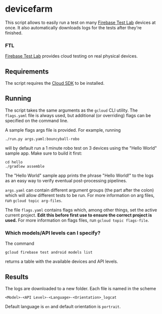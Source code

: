 # devicefarm

This script allows to easily run a test on many
[Firebase Test Lab](https://firebase.google.com/docs/test-lab) devices at once.
It also automatically downloads logs for the tests after they're finished.

### FTL

[Firebase Test Lab](https://firebase.google.com/docs/test-lab) provides cloud
testing on real physical devices.

## Requirements

The script requires the [Cloud SDK](http://cloud/sdk/install) to be installed.

## Running

The script takes the same arguments as the `gcloud` CLI utility. The
`flags.yaml` file is always used, but additional (or overriding) flags can be
specified on the command line.

A sample flags args file is provided. For example, running
```
./run.py args.yaml:bouncyball-robo
```
will by default run a 1 minute robo test on 3 devices using the "Hello World"
sample app. Make sure to build it first:
```
cd hello
./gradlew assemble
```

The "Hello World" sample app prints the phrase "Hello World!" to the logs as an
easy way to verify eventual post-processing pipelines.

`args.yaml` can contain different argument groups (the part after the colon)
which will allow different tests to be run. For more information on arg files,
run `gcloud topic arg-files`.

The file `flags.yaml` contains flags which, among other things, set the active
current project. **Edit this before first use to ensure the correct project is
used.** For more information on flags files, run `gcloud topic flags-file`.

### Which models/API levels can I specify?

The command
```
gcloud firebase test android models list
```
returns a table with the available devices and API levels.

## Results

The logs are downloaded to a new folder. Each file is named in the scheme
```
<Model>-<API Level>-<Language>-<Orientation>_logcat
```
Default language is `en` and default orientation is `portrait`.

